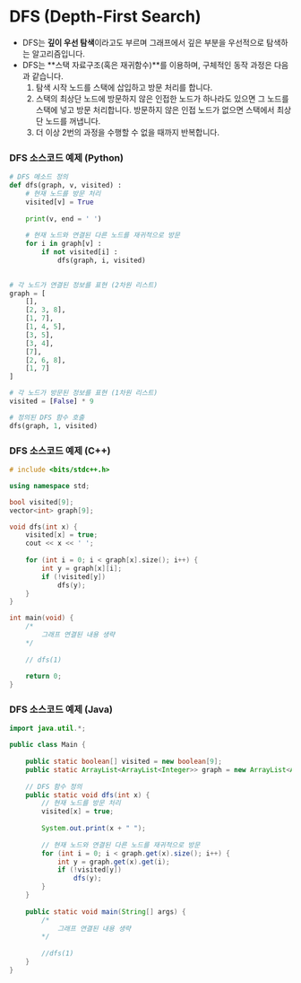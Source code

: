 # DFS (Depth-First Search)

- DFS는 **깊이 우선 탐색**이라고도 부르며 그래프에서 깊은 부분을 우선적으로 탐색하는 알고리즘입니다.
- DFS는 **스택 자료구조(혹은 재귀함수)**를 이용하며, 구체적인 동작 과정은 다음과 같습니다.
  1. 탐색 시작 노드를 스택에 삽입하고 방문 처리를 합니다.
  2. 스택의 최상단 노드에 방문하지 않은 인접한 노드가 하나라도 있으면 그 노드를 스택에 넣고 방문 처리합니다. 방문하지 않은 인접 노드가 없으면 스택에서 최상단 노드를 꺼냅니다.
  3. 더 이상 2번의 과정을 수행할 수 없을 때까지 반복합니다.



### DFS 소스코드 예제 (Python)

```python
# DFS 메소드 정의
def dfs(graph, v, visited) :
    # 현재 노드를 방문 처리
    visited[v] = True
    
    print(v, end = ' ')
    
    # 현재 노드와 연결된 다른 노드를 재귀적으로 방문
    for i in graph[v] :
        if not visited[i] :
            dfs(graph, i, visited)
            

# 각 노드가 연결된 정보를 표현 (2차원 리스트)
graph = [
    [],
    [2, 3, 8],
    [1, 7],
    [1, 4, 5],
    [3, 5],
    [3, 4],
    [7],
    [2, 6, 8],
    [1, 7]
]

# 각 노드가 방문된 정보를 표현 (1차원 리스트)
visited = [False] * 9

# 정의된 DFS 함수 호출
dfs(graph, 1, visited)
```

### DFS 소스코드 예제 (C++)

```c++
# include <bits/stdc++.h>

using namespace std;

bool visited[9];
vector<int> graph[9];

void dfs(int x) {
    visited[x] = true;
    cout << x << ' ';
    
    for (int i = 0; i < graph[x].size(); i++) {
        int y = graph[x][i];
        if (!visited[y])
            dfs(y);
    }
}

int main(void) {
    /*
    	그래프 연결된 내용 생략
    */
    
    // dfs(1)
    
    return 0;
}
```

### DFS 소스코드 예제 (Java)

```java
import java.util.*;

public class Main {
    
    public static boolean[] visited = new boolean[9];
    public static ArrayList<ArrayList<Integer>> graph = new ArrayList<ArrayList<Integer>>();
    
    // DFS 함수 정의
    public static void dfs(int x) {
        // 현재 노드를 방문 처리
        visited[x] = true;
        
        System.out.print(x + " ");
        
        // 현재 노드와 연결된 다른 노드를 재귀적으로 방문
        for (int i = 0; i < graph.get(x).size(); i++) {
            int y = graph.get(x).get(i);
            if (!visited[y])
                dfs(y);
        }
    }
    
    public static void main(String[] args) {
        /*
        	그래프 연결된 내용 생략
        */
        
        //dfs(1)
    }
}
```

